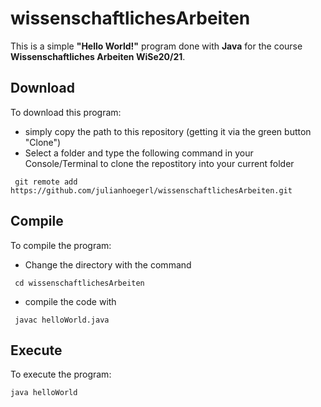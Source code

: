 # wissenschaftlichesArbeiten

This is a simple **"Hello World!"** program done with **Java** for the course **Wissenschaftliches Arbeiten WiSe20/21**.

## Download

To download this program:
  - simply copy the path to this repository (getting it via the green button "Clone")
  - Select a folder and type the following command in your Console/Terminal to clone the repostitory into your current folder
  ```console
   git remote add https://github.com/julianhoegerl/wissenschaftlichesArbeiten.git
  ``` 
  
## Compile

To compile the program:
  - Change the directory with the command 
  ```console
   cd wissenschaftlichesArbeiten
  ``` 
  - compile the code with 
  ```console
   javac helloWorld.java
  ``` 
  
## Execute

To execute the program:
  
```console
java helloWorld
```
